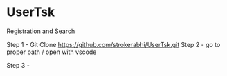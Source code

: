 # UserTsk
Registration and Search 

Step 1 - Git Clone https://github.com/strokerabhi/UserTsk.git
Step 2 - go to proper path / open with vscode
<!--  im alredy share db.sqlite so no need to migrate or migrations -->
Step 3 - 
